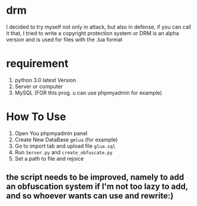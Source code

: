 # drm

I decided to try myself not only in attack, but also in defense, if you can call it that, I tried to write a copyright protection system or DRM is an alpha version and is used for files with the .lua format

# requirement
1. python 3.0 latest Version 
2. Server or computer
3. MySQL (FOR this prog. u can use phpmyadmin for example)

# How To Use
1. Open You phpmyadmin panel 
2. Create New DataBase `gmlua` (for example)
3. Go to import tab and upload file `glua.sql`
4. Run `Server.py` and `create_obfuscate.py`
5. Set a path to file and rejoice

## the script needs to be improved, namely to add an obfuscation system if I'm not too lazy to add, and so whoever wants can use and rewrite:)
